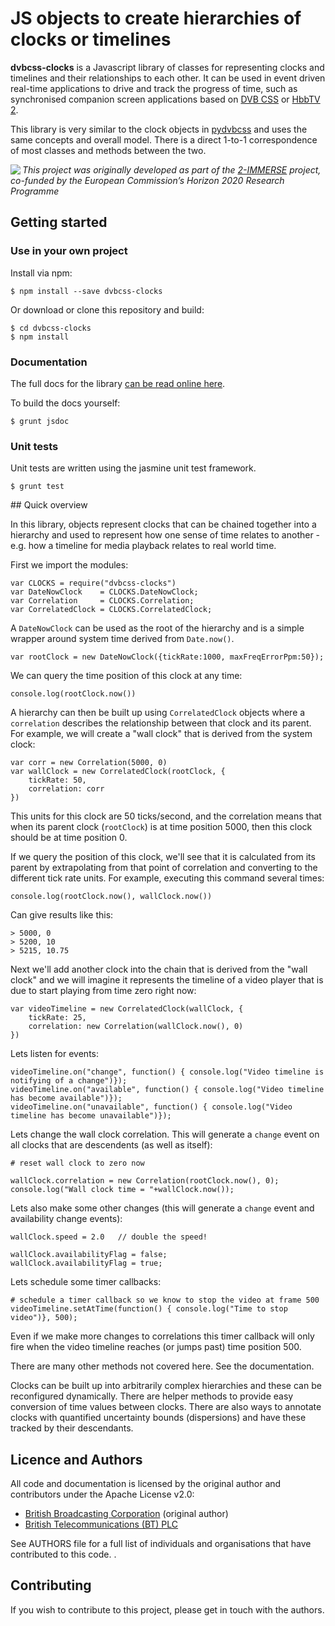 # JS objects to create hierarchies of clocks or timelines

**dvbcss-clocks** is a Javascript library of classes for representing clocks
and timelines and their relationships to each other. It can be used in event
driven real-time applications to drive and track the progress of time, such
as synchronised companion screen applications based on 
[DVB CSS](http://www.etsi.org/standards-search?search=103+286&page=1&title=1&keywords=1&ed=1&sortby=1)
or [HbbTV 2](http://hbbtv.org/resource-library/). 

This library is very similar to the clock objects in [pydvbcss](https://github.com/bbc/pydvbcss) and uses the same concepts and
overall model. There is a direct 1-to-1 correspondence of most classes and methods
between the two.

<img src="https://2immerse.eu/wp-content/uploads/2016/04/2-IMM_150x50.png" align="left"/><em>This project was originally developed as part of the <a href="https://2immerse.eu/">2-IMMERSE</a> project, co-funded by the European Commission’s <a hef="http://ec.europa.eu/programmes/horizon2020/">Horizon 2020</a> Research Programme</em>


## Getting started

### Use in your own project

Install via npm:

    $ npm install --save dvbcss-clocks

Or download or clone this repository and build:

    $ cd dvbcss-clocks 
    $ npm install
    

### Documentation

The full docs for the library [can be read online here](https://doclets.io/bbc/dvbcss-clocks/master/overview).

To build the docs yourself:

    $ grunt jsdoc

### Unit tests

Unit tests are written using the jasmine unit test framework.

    $ grunt test

## Quick overview

In this library, objects represent clocks that can be chained together into a
hierarchy and used to represent how one sense of time relates to another - e.g.
how a timeline for media playback relates to real world time.

First we import the modules:

    var CLOCKS = require("dvbcss-clocks")
    var DateNowClock    = CLOCKS.DateNowClock;
    var Correlation     = CLOCKS.Correlation;
    var CorrelatedClock = CLOCKS.CorrelatedClock;

A `DateNowClock` can be used as the root of the hierarchy and is a simple wrapper
around system time derived from `Date.now()`.

    var rootClock = new DateNowClock({tickRate:1000, maxFreqErrorPpm:50});

We can query the time position of this clock at any time:

    console.log(rootClock.now())

A hierarchy can then be built up using `CorrelatedClock` objects where a `correlation`
describes the relationship between that clock and its parent. For example, we
will create a "wall clock" that is derived from the system clock:

    var corr = new Correlation(5000, 0)
    var wallClock = new CorrelatedClock(rootClock, {
        tickRate: 50,
        correlation: corr
    })

This units for this clock are 50 ticks/second, and the correlation
means that when its parent clock (`rootClock`) is at time position 5000,
then this clock should be at time position 0.

If we query the position of this clock, we'll see that it is calculated from
its parent by extrapolating from that point of correlation and converting to
the different tick rate units. For example, executing this command several times:

    console.log(rootClock.now(), wallClock.now())

Can give results like this:

    > 5000, 0
    > 5200, 10
    > 5215, 10.75
    
Next we'll add another clock into the chain that is derived from the "wall clock"
and we will imagine it represents the timeline of a video player that is due to
start playing from time zero right now:

    var videoTimeline = new CorrelatedClock(wallClock, {
        tickRate: 25,
        correlation: new Correlation(wallClock.now(), 0)
    })
    
Lets listen for events:

    videoTimeline.on("change", function() { console.log("Video timeline is notifying of a change")});
    videoTimeline.on("available", function() { console.log("Video timeline has become available")});
    videoTimeline.on("unavailable", function() { console.log("Video timeline has become unavailable")});

Lets change the wall clock correlation. This will generate a `change` event on all clocks
that are descendents (as well as itself):

    # reset wall clock to zero now

    wallClock.correlation = new Correlation(rootClock.now(), 0);
    console.log("Wall clock time = "+wallClock.now());

Lets also make some other changes (this will generate a `change` event and availability change events):
    
    wallClock.speed = 2.0   // double the speed!

    wallClock.availabilityFlag = false;
    wallClock.availabilityFlag = true;
    
Lets schedule some timer callbacks:

    # schedule a timer callback so we know to stop the video at frame 500
    videoTimeline.setAtTime(function() { console.log("Time to stop video")}, 500);
    
Even if we make more changes to correlations this timer callback will only fire
when the video timeline reaches (or jumps past) time position 500.

There are many other methods not covered here. See the documentation.

Clocks can be built up into arbitrarily complex hierarchies and these can be reconfigured dynamically. There
are helper methods to provide easy conversion of time values between clocks. There are also ways to annotate
clocks with quantified uncertainty bounds (dispersions) and have these tracked by their descendants.


## Licence and Authors

All code and documentation is licensed by the original author and contributors under the Apache License v2.0:

* [British Broadcasting Corporation](http://www.bbc.co.uk/rd) (original author)
* [British Telecommunications (BT) PLC](http://www.bt.com/)

See AUTHORS file for a full list of individuals and organisations that have
contributed to this code.
.

## Contributing

If you wish to contribute to this project, please get in touch with the authors.


